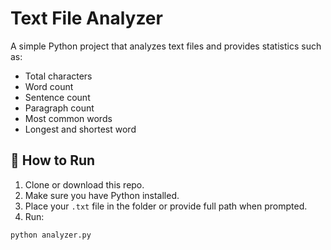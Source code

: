 # Text File Analyzer

A simple Python project that analyzes text files and provides statistics such as:

- Total characters
- Word count
- Sentence count
- Paragraph count
- Most common words
- Longest and shortest word

## 🔧 How to Run

1. Clone or download this repo.
2. Make sure you have Python installed.
3. Place your `.txt` file in the folder or provide full path when prompted.
4. Run:

```bash
python analyzer.py
